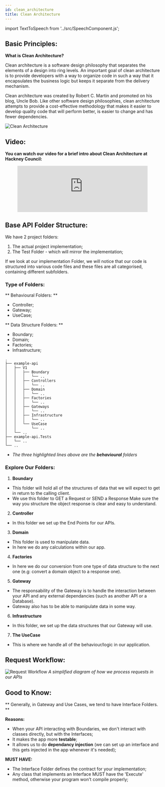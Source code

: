 ```yaml
---
id: clean_architecture
title: Clean Architecture
---
```

import TextToSpeech from '../src/SpeechComponent.js';

<TextToSpeech>

## Basic Principles:

**What is Clean Architecture?**

Clean architecture is a software design philosophy that separates the elements of a design into ring levels.
An important goal of clean architecture is to provide developers with a way to organize code in such a way that it encapsulates the business logic but keeps it separate from the delivery mechanism.

Clean architecture was created by Robert C. Martin and promoted on his blog, Uncle Bob.
Like other software design philosophies, clean architecture attempts to provide a cost-effective methodology that makes it easier to develop quality code that will perform better, is easier to change and has fewer dependencies.

 ![Clean Architecture](./doc-images/clean_architecture.png)
## Video:

**You can watch our video for a brief intro about Clean Architecture at Hackney Council:**

<figure class="video-container">
  <iframe width="100%" src="https://www.youtube.com/embed/zhGG9jt4iBE" title="YouTube video player" frameborder="0" allow="accelerometer; autoplay; clipboard-write; encrypted-media; gyroscope; picture-in-picture" allowfullscreen></iframe>
</figure>

## Base API Folder Structure:

We have 2 project folders:
1. The actual project implementation;
2. The Test Folder - which will mirror the implementation;

If we look at our implementation Folder, we will notice that our code is structured into various code files and these files are all categorised, containing different subfolders.
### Type of Folders:

 ** Behavioural Folders: **        

 - Controller;
 - Gateway;
 - UseCase;

** Data Structure Folders: **
- Boundary;
- Domain;
- Factories;
- Infrastructure;

```shell title="Folder Structure" {6,12,16}
.
├── example-api
│   ├── V1
│   │   ├── Boundary
│   │   │   └── ..
│   │   ├── Controllers
│   │   │   └── ..
│   │   ├── Domain
│   │   │   └── ..
│   │   ├── Factories
│   │   │   └── ..
│   │   ├── Gateways
│   │   │   └── ..
│   │   ├── Infrastructure
│   │   │   └── ..
│   │   └── UseCase
│   │       └── ..
│   └── ..
├── example-api.Tests
│   └── ..
└── ..
```
* _The three highlighted lines above are the **behavioural** folders_

### Explore Our Folders:

1. **Boundary**
  * This folder will hold all of the structures of data that we will expect to get in return to the calling client.
  * We use this folder to GET a Request or SEND a Response Make sure the way you structure the object response is clear and easy to understand.

2. **Controller**
  * In this folder we set up the End Points for our APIs.

3. **Domain**
  * This folder is used to manipulate data.
  * In here we do any calculations within our app.

4. **Factories**
  * In here we do our conversion from one type of data structure to the next one (e.g: convert a domain object to a response one).

5. **Gateway**
  * The responsability of the Gateway is to handle the interaction between your API and any external dependancies (such as another API or a Database).
  * Gateway also has to be able to manipulate data in some way.

6. **Infrastructure**
  * In this folder, we set up the data structures that our Gateway will use.

7. **The UseCase**
  * This is where we handle all of the behaviour/logic in our application.

## Request Workflow:

![Request Workflow](./doc-images/request_workflow.png)
_A simplified diagram of how we process requests in our APIs_

## Good to Know:

** Generally, in Gateway and Use Cases, we tend to have Interface Folders. **

**Reasons:**
- When your API interacting with Boundaries, we don't interact with classes directly, but with the Interfaces;
- It makes the app more **testable**;
- It allows us to do **dependancy injection** (we can set up an interface and this gets injected in the app whenever it's needed);

**MUST HAVE:**

- The Interface Folder defines the contract for your implementation;
- Any class that implements an Interface MUST have the 'Execute' method, otherwise your program won't compile properly;

</TextToSpeech>